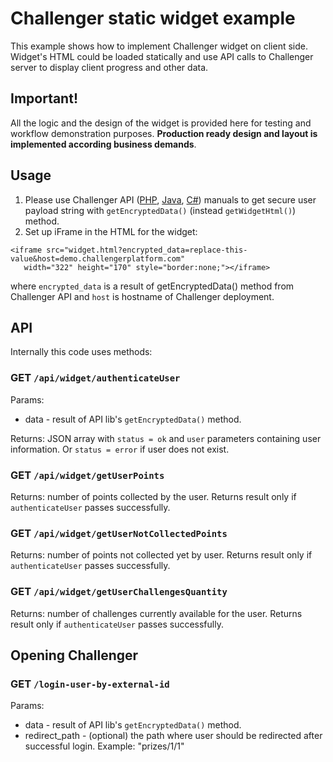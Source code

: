 # Challenger static widget example
This example shows how to implement Challenger widget on client side. Widget's HTML could be loaded statically and use API calls to Challenger server to display client progress and other data.

## Important!
All the logic and the design of the widget is provided here for testing and workflow demonstration purposes. **Production ready design and layout is implemented according business demands**. 

## Usage
1. Please use Challenger API ([PHP](https://github.com/challenger-platform/challenger-api-client-php), [Java](https://github.com/challenger-platform/challenger-api-client-java), [C#](https://github.com/challenger-platform/challenger-api-client-csharp)) manuals to get secure user payload string with `getEncryptedData()` (instead `getWidgetHtml()`) method.
2. Set up iFrame in the HTML for the widget: 
```
<iframe src="widget.html?encrypted_data=replace-this-value&host=demo.challengerplatform.com"
   width="322" height="170" style="border:none;"></iframe>
```
where `encrypted_data` is a result of getEncryptedData() method from Challenger API and `host` is hostname of Challenger deployment.

## API
Internally this code uses methods:

### GET `/api/widget/authenticateUser`
Params:
* data - result of API lib's `getEncryptedData()` method.

Returns: JSON array with `status = ok` and `user` parameters containing user information. Or `status = error` if user does not exist.

### GET `/api/widget/getUserPoints`
Returns: number of points collected by the user. Returns result only if `authenticateUser` passes successfully.

### GET `/api/widget/getUserNotCollectedPoints`
Returns: number of points not collected yet by user. Returns result only if `authenticateUser` passes successfully.

### GET `/api/widget/getUserChallengesQuantity`
Returns: number of challenges currently available for the user. Returns result only if `authenticateUser` passes successfully.

## Opening Challenger
### GET `/login-user-by-external-id`
Params:
* data - result of API lib's `getEncryptedData()` method.
* redirect_path - (optional) the path where user should be redirected after successful login. Example: "prizes/1/1"



